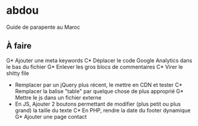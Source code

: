 abdou
=====

Guide de parapente au Maroc

À faire
-----

G* Ajouter une meta keywords
C* Déplacer le code Google Analytics dans le bas du fichier
G* Enlever les gros blocs de commentaires
C* Virer le shitty file
* Remplacer par un jQuery plus récent, le mettre en CDN et tester
C* Remplacer la balise "table" par quelque chose de plus approprié
G* Mettre le js dans un fichier externe
* En JS, Ajouter 2 boutons permettant de modifier (plus petit ou plus grand) la taille du texte
C* En PHP, rendre la date du footer dynamique
G* Ajouter une page contact

